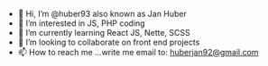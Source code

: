 - 👋 Hi, I’m @huber93 also known as Jan Huber
- 👀 I’m interested in JS, PHP coding
- 🌱 I’m currently learning React JS, Nette, SCSS
- 💞️ I’m looking to collaborate on front end projects
- 📫 How to reach me ...write me email to: huberjan92@gmail.com
<!---
huber93/huber93 is a ✨ special ✨ repository because its `README.md` (this file) appears on your GitHub profile.
You can click the Preview link to take a look at your changes.
--->
